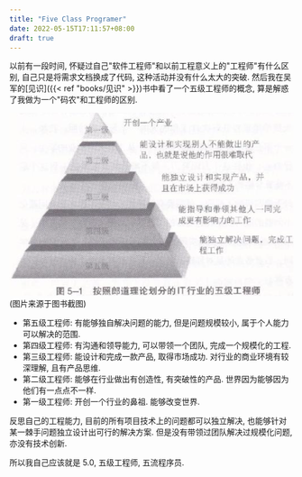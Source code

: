 ```yaml
---
title: "Five Class Programer"
date: 2022-05-15T17:11:57+08:00
draft: true
---
```


以前有一段时间, 怀疑过自己"软件工程师"和以前工程意义上的"工程师"有什么区别, 自己只是将需求文档换成了代码, 这种活动并没有什么太大的突破. 然后我在吴军的[见识]({{< ref "books/见识" >}})书中看了一个五级工程师的概念, 算是解惑了我做为一个"码农"和工程师的区别. 

![五级工程师](__assets/five_class_engineer.png)
(图片来源于图书截图)


- 第五级工程师: 有能够独自解决问题的能力, 但是问题规模较小, 属于个人能力可以解决的范围. 
- 第四级工程师: 有沟通和领导能力, 可以带领一个团队, 完成一个规模化的工程.
- 第三级工程师: 能设计和完成一款产品, 取得市场成功. 对行业的商业环境有较深理解, 且有产品思维. 
- 第二级工程师: 能够在行业做出有创造性, 有突破性的产品. 世界因为能够因为他们有一点点不一样.
- 第一级工程师: 开创一个行业的鼻祖. 能够改变世界.



反思自己的工程能力, 目前的所有项目技术上的问题都可以独立解决, 也能够针对某一棘手问题独立设计出可行的解决方案. 但是没有带领过团队解决过规模化问题, 亦没有技术创新. 

所以我自己应该就是 5.0, 五级工程师, 五流程序员.

